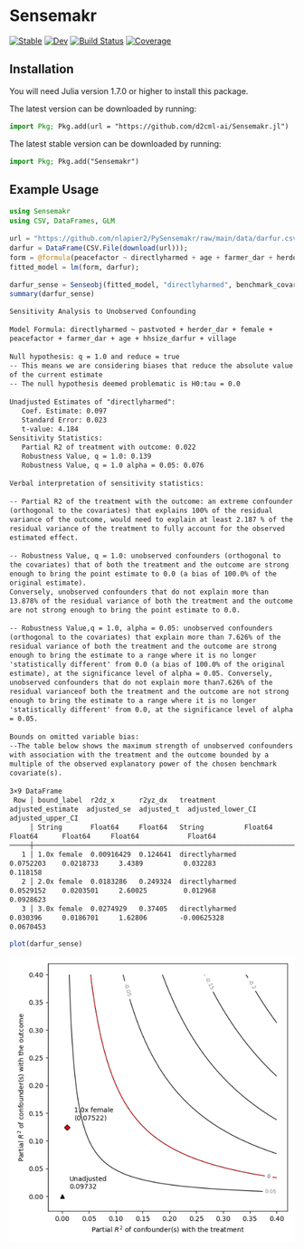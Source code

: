 # Sensemakr

[![Stable](https://img.shields.io/badge/docs-stable-blue.svg)](https://d2cml-ai.github.io/Sensemakr.jl/stable/)
[![Dev](https://img.shields.io/badge/docs-dev-blue.svg)](https://d2cml-ai.github.io/Sensemakr.jl/dev/)
[![Build Status](https://github.com/d2cml-ai/Sensemakr.jl/actions/workflows/CI.yml/badge.svg?branch=master)](https://github.com/d2cml-ai/Sensemakr.jl/actions/workflows/CI.yml?query=branch%3Amaster)
[![Coverage](https://codecov.io/gh/d2cml-ai/Sensemakr.jl/branch/master/graph/badge.svg)](https://codecov.io/gh/d2cml-ai/Sensemakr.jl)

## Installation

You will need Julia version 1.7.0 or higher to install this package.

The latest version can be downloaded by running:

```julia
import Pkg; Pkg.add(url = "https://github.com/d2cml-ai/Sensemakr.jl")
```

The latest stable version can be downloaded by running:

```julia
import Pkg; Pkg.add("Sensemakr")
```

## Example Usage

```julia
using Sensemakr
using CSV, DataFrames, GLM
```

```julia
url = "https://github.com/nlapier2/PySensemakr/raw/main/data/darfur.csv";
darfur = DataFrame(CSV.File(download(url)));
form = @formula(peacefactor ~ directlyharmed + age + farmer_dar + herder_dar + pastvoted + hhsize_darfur + female + village);
fitted_model = lm(form, darfur);
```

```julia
darfur_sense = Senseobj(fitted_model, "directlyharmed", benchmark_covariates = "female", kd = [1, 2, 3]);
summary(darfur_sense)
```

```
Sensitivity Analysis to Unobserved Confounding

Model Formula: directlyharmed ~ pastvoted + herder_dar + female + peacefactor + farmer_dar + age + hhsize_darfur + village

Null hypothesis: q = 1.0 and reduce = true
-- This means we are considering biases that reduce the absolute value of the current estimate
-- The null hypothesis deemed problematic is H0:tau = 0.0

Unadjusted Estimates of "directlyharmed":
   Coef. Estimate: 0.097
   Standard Error: 0.023
   t-value: 4.184
Sensitivity Statistics:
   Partial R2 of treatment with outcome: 0.022
   Robustness Value, q = 1.0: 0.139
   Robustness Value, q = 1.0 alpha = 0.05: 0.076

Verbal interpretation of sensitivity statistics:

-- Partial R2 of the treatment with the outcome: an extreme confounder (orthogonal to the covariates) that explains 100% of the residual variance of the outcome, would need to explain at least 2.187 % of the residual variance of the treatment to fully account for the observed estimated effect.

-- Robustness Value, q = 1.0: unobserved confounders (orthogonal to the covariates) that of both the treatment and the outcome are strong enough to bring the point estimate to 0.0 (a bias of 100.0% of the original estimate). 
Conversely, unobserved confounders that do not explain more than 13.878% of the residual variance of both the treatment and the outcome are not strong enough to bring the point estimate to 0.0.

-- Robustness Value,q = 1.0, alpha = 0.05: unobserved confounders (orthogonal to the covariates) that explain more than 7.626% of the residual variance of both the treatment and the outcome are strong enough to bring the estimate to a range where it is no longer 'statistically different' from 0.0 (a bias of 100.0% of the original estimate), at the significance level of alpha = 0.05. Conversely, unobserved confounders that do not explain more than7.626% of the residual varianceof both the treatment and the outcome are not strong enough to bring the estimate to a range where it is no longer 'statistically different' from 0.0, at the significance level of alpha = 0.05. 

Bounds on omitted variable bias:
--The table below shows the maximum strength of unobserved confounders with association with the treatment and the outcome bounded by a multiple of the observed explanatory power of the chosen benchmark covariate(s).

3×9 DataFrame
 Row │ bound_label  r2dz_x      r2yz_dx   treatment       adjusted_estimate  adjusted_se  adjusted_t  adjusted_lower_CI  adjusted_upper_CI 
     │ String       Float64     Float64   String          Float64            Float64      Float64     Float64            Float64
─────┼─────────────────────────────────────────────────────────────────────────────────────────────────────────────────────────────────────
   1 │ 1.0x female  0.00916429  0.124641  directlyharmed          0.0752203    0.0218733     3.4389          0.032283            0.118158
   2 │ 2.0x female  0.0183286   0.249324  directlyharmed          0.0529152    0.0203501     2.60025         0.012968            0.0928623
   3 │ 3.0x female  0.0274929   0.37405   directlyharmed          0.030396     0.0186701     1.62806        -0.00625328          0.0670453

```

```julia
plot(darfur_sense)
```

![Figure_1](images/Figure_1.png)
